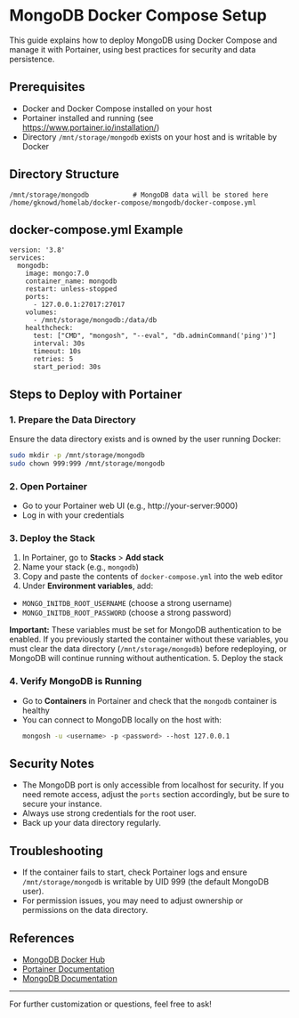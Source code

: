 # MongoDB Docker Compose Setup

This guide explains how to deploy MongoDB using Docker Compose and manage it with Portainer, using best practices for security and data persistence.

## Prerequisites
- Docker and Docker Compose installed on your host
- Portainer installed and running (see https://www.portainer.io/installation/)
- Directory `/mnt/storage/mongodb` exists on your host and is writable by Docker

## Directory Structure
```
/mnt/storage/mongodb           # MongoDB data will be stored here
/home/gknowd/homelab/docker-compose/mongodb/docker-compose.yml
```

## docker-compose.yml Example
```
version: '3.8'
services:
  mongodb:
    image: mongo:7.0
    container_name: mongodb
    restart: unless-stopped
    ports:
      - 127.0.0.1:27017:27017
    volumes:
      - /mnt/storage/mongodb:/data/db
    healthcheck:
      test: ["CMD", "mongosh", "--eval", "db.adminCommand('ping')"]
      interval: 30s
      timeout: 10s
      retries: 5
      start_period: 30s
```

## Steps to Deploy with Portainer

### 1. Prepare the Data Directory
Ensure the data directory exists and is owned by the user running Docker:
```bash
sudo mkdir -p /mnt/storage/mongodb
sudo chown 999:999 /mnt/storage/mongodb
```

### 2. Open Portainer
- Go to your Portainer web UI (e.g., http://your-server:9000)
- Log in with your credentials

### 3. Deploy the Stack
1. In Portainer, go to **Stacks** > **Add stack**
2. Name your stack (e.g., `mongodb`)
3. Copy and paste the contents of `docker-compose.yml` into the web editor
4. Under **Environment variables**, add:
  - `MONGO_INITDB_ROOT_USERNAME` (choose a strong username)
  - `MONGO_INITDB_ROOT_PASSWORD` (choose a strong password)
    
  **Important:** These variables must be set for MongoDB authentication to be enabled. If you previously started the container without these variables, you must clear the data directory (`/mnt/storage/mongodb`) before redeploying, or MongoDB will continue running without authentication.
5. Deploy the stack

### 4. Verify MongoDB is Running
- Go to **Containers** in Portainer and check that the `mongodb` container is healthy
- You can connect to MongoDB locally on the host with:
  ```bash
  mongosh -u <username> -p <password> --host 127.0.0.1
  ```

## Security Notes
- The MongoDB port is only accessible from localhost for security. If you need remote access, adjust the `ports` section accordingly, but be sure to secure your instance.
- Always use strong credentials for the root user.
- Back up your data directory regularly.

## Troubleshooting
- If the container fails to start, check Portainer logs and ensure `/mnt/storage/mongodb` is writable by UID 999 (the default MongoDB user).
- For permission issues, you may need to adjust ownership or permissions on the data directory.

## References
- [MongoDB Docker Hub](https://hub.docker.com/_/mongo)
- [Portainer Documentation](https://docs.portainer.io/)
- [MongoDB Documentation](https://www.mongodb.com/docs/)

---

For further customization or questions, feel free to ask!
